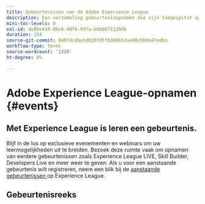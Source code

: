 ```yaml
---
title: Gebeurtenissen van de Adobe Experience League
description: Een verzameling gebeurtenisopnamen die zijn toegespitst op het gebruik van Adobe Enterprise-producten
mini-toc-levels: 0
exl-id: de8be4a9-8bc6-48f6-997a-bbb6671120db
duration: 334
source-git-commit: 84874cd6e5d020f85fb368653a4d0c9b9a47edba
workflow-type: tm+mt
source-wordcount: '1328'
ht-degree: 0%

---
```


# Adobe Experience League-opnamen {#events}

## Met Experience League is leren een gebeurtenis.

Blijf in de lus op exclusieve evenementen en webinars om uw leermogelijkheden uit te breiden. Bezoek deze ruimte vaak om opnamen van eerdere gebeurtenissen zoals Experience League LIVE, Skill Builder, Developers Live en meer weer te geven. Als u voor een aanstaande gebeurtenis wilt registreren, neem een blik bij de [ aanstaande gebeurtenissen ](https://%65xperienceleague.adobe.com/events/?lang=en) op Experience League.

## Gebeurtenisreeks

<!-- CARDS

* https://experienceleague.adobe.com/docs/events/workfront-recordings/overview.html?lang=nl-NL
  {title = Adobe Workfront}  
  {description = A library of recorded Workfront events where experts and peers share thoughts on how to use Workfront.}
  {image = https://cdn.experienceleague.adobe.com/thumb/exl-event-workfront.png?lang=nl-NL}
  {cta  = View recordings}
* https://experienceleague.adobe.com/docs/events/acrobat-sign-webinars/overview.html?lang=nl-NL
  {title = Acrobat Sign Webinars}
  {description = Learn from Adobe experts how to master new e-signature workflows in Acrobat Sign.}
  {image = https://cdn.experienceleague.adobe.com/thumb/exl-event-acrobat-sign-webinars.png?lang=nl-NL}
  {cta  = View recordings}
* https://experienceleague.adobe.com/docs/events/adobe-campaign-insider-recordings/overview.html?lang=nl-NL
  {title = Adobe Campaign Insider Series}
  {description = Tips &amp; tricks and inspiration for Adobe Campaign customers to help evolve cross-channel marketing strategies, elevate team marketing practitioner skills, and help organizations launch more advanced cross-channel marketing strategies.}
  {image = https://cdn.experienceleague.adobe.com/thumb/exl-event-adobe-campaign-insider-series.png?lang=nl-NL}
  {cta  = View recordings}
* https://experienceleague.adobe.com/docs/events/adobe-content-management-forum-recordings/overview.html?lang=nl-NL
  {title = Adobe Content Management Forum}
  {description = Learn from Adobe experts as they discuss the current and future state of content management strategy, deliverables, challenges, and technical requirements.}
  {image = https://cdn.experienceleague.adobe.com/thumb/exl-event-adobe-content-management-forum.png?lang=nl-NL}
  {cta  = View recordings}
* https://experienceleague.adobe.com/docs/events/adobe-commerce-product-update-recordings/overview.html?lang=nl-NL
  {title = Adobe Commerce Product Updates}
  {description = The latest product innovations in Adobe Commerce, presented by the Adobe Commerce product team.}
  {image = https://cdn.experienceleague.adobe.com/thumb/exl-event-adobe-commerce-product-updates.png?lang=nl-NL}
  {cta  = View recordings}
* https://experienceleague.adobe.com/docs/events/adobe-developers-live-recordings/overview.html?lang=nl-NL
  {title = Adobe Developers Live}
  {description = Adobe Developers Live brings together Adobe developers and experience builders with diverse backgrounds and a singular purpose - to create incredible end-to-end experiences.}
  {image = https://cdn.experienceleague.adobe.com/thumb/exl-event-adobe-developers-live.png?lang=nl-NL}
  {cta  = View recordings}
* https://experienceleague.adobe.com/docs/events/aem-champion-office-hours/overview.html?lang=nl-NL
  {title = AEM Champion Office Hours}
  {description = If you are interested in advancing your knowledge and use of Adobe Experience Manager, interacting with Experience Manager thought leaders, and earning exclusive swag - then join the AEM Champion Office Hours User Group today!}
  {image = https://cdn.experienceleague.adobe.com/thumb/exl-event-aem-champions.png?lang=nl-NL}
  {cta  = View recordings}
* https://experienceleague.adobe.com/docs/events/apac-commerce-recordings/overview.html?lang=nl-NL
  {title = APAC Adobe Commerce Webinars}
  {description = The APAC Commerce Webinar Series is a monthly cadence of workshops for Adobe Commerce customers that covers a wide range of topics from best practices to product roadmap and industry trends.}
  {image = https://cdn.experienceleague.adobe.com/thumb/exl-event-apac-commerce-series.png?lang=nl-NL}
  {cta  = View recordings}
* https://experienceleague.adobe.com/docs/events/adobe-customer-success-webinar-recordings/overview.html?lang=nl-NL
  {title = Adobe Customer Success Webinars}
  {description = Adobe Customer Success-led webinars designed to empower you in optimizing your investment in Adobe's Experience Cloud. Gain valuable insights to maximize the value and increase the adoption of Adobe solutions.}
  {image = https://cdn.experienceleague.adobe.com/thumb/exl-event-customer-success-webinars.png?lang=nl-NL}
  {cta  = View recordings}
* https://experienceleague.adobe.com/docs/events/behind-the-brew-recordings/overview.html?lang=nl-NL
  {title = Behind the Brew}
  {description = Behind the Brew, the companion series to Commerce & Coffee, is tailored for technically inclined customers seeking to master back-end best practices, integrations, and advanced functionalities to enhance their eCommerce experiences.}
  {image = https://cdn.experienceleague.adobe.com/thumb/exl-event-behind-the-brew.png?lang=nl-NL}
  {cta  = View recordings}
* https://experienceleague.adobe.com/docs/events/commerce-and-coffee-recordings/overview.html?lang=nl-NL
  {title = Commerce and Coffee}
  {description = The Commerce & Coffee series is for existing Adobe Commerce customers of all skill levels and features Sr. Commerce Strategy Consultant, Corey Gelato. The series focuses on Commerce strategies and tactics, supported by statistics reflective of the event topic.}
  {image = https://cdn.experienceleague.adobe.com/thumb/exl-event-commerce-and-coffee.png?lang=nl-NL}
  {cta  = View recordings}
* https://experienceleague.adobe.com/docs/events/customer-data-management-voices-recordings/overview.html?lang=nl-NL
  {title = Customer Data Management Voices}
  {description = Your destination as a customer data management technical and marketing practice leader and specialist. A one stop shop to hear from your peers, get inspired and learn about developments in martech.}
  {image = https://cdn.experienceleague.adobe.com/thumb/exl-event-customer-data-management-voices.png?lang=nl-NL}
  {cta  = View recordings}
* https://experienceleague.adobe.com/docs/events/data-drip-recordings/overview.html?lang=nl-NL
  {title = Data Drip}
  {description = Join Adobe experts in the Data Drip series to explore the latest features and best practices in Adobe Analytics & Target, with live demonstrations ensuring customers maximize product potential and stay competitive.}
  {image = https://cdn.experienceleague.adobe.com/thumb/exl-event-data-drip.png?lang=nl-NL}
  {cta  = View recordings}
* https://experienceleague.adobe.com/docs/events/deep-dives-recordings/overview.html?lang=nl-NL 
  {title = Deep Dives}
  {description = Deep Dive on-demand events recordings help you gain a better understanding how to use Adobe Marketo to support your business.}
  {image = https://cdn.experienceleague.adobe.com/thumb/exl-event-deep-dives.png?lang=nl-NL}
  {cta  = View recordings}
* https://experienceleague.adobe.com/docs/events/experience-league-live-recordings/overview.html?lang=nl-NL
  {title = Experience League LIVE}
  {description = Experience League LIVE is a live streaming show produced by the Experience League team. It's a chance to connect with Adobe product experts and learn actionable tips, tricks, and strategies you can apply with the Adobe Experience Cloud applications.}
  {image = https://cdn.experienceleague.adobe.com/thumb/exl-event-experience-league-live.png?lang=nl-NL}
  {cta  = View recordings}
* https://experienceleague.adobe.com/docs/events/experience-manager-gems-recordings/overview.html?lang=nl-NL
  {title = Experience Manager GEMS}
  {description = Technical Adobe Experience Manager deep dives delivered by Adobe experts. This series is a compliment of the product documentation and of all other technical channels regarding Adobe Experience Manager, allowing developers to get in touch and go deep on a specific topic.}
  {image = https://cdn.experienceleague.adobe.com/thumb/exl-event-aem-gems.png?lang=nl-NL}
  {cta  = View recordings}Experience Manager GEMS>
* https://experienceleague.adobe.com/docs/events/aemcs-release-update-recordings/overview.html?lang=nl-NL
  {title = Experience Manager Release Overview}
  {description = Get a quick overview of the latest features on Adobe Experience Manager as a Cloud Service. These are short, roughly 10 minutes videos delivered by the AEM product team that share highlights of the latest release.}
  {image = https://cdn.experienceleague.adobe.com/thumb/exl-event-experience-manager-release-overview.png?lang=nl-NL}
  {cta  = View recordings}
* https://experienceleague.adobe.com/docs/events/learn-from-your-peers-recordings/overview.html?lang=nl-NL
  {title = Learn from your Peers}  
  {description = Learn from Adobe experts and peers how to get the most from your Adobe solutions. With topics selected for practitioners, by practitioners, these interactive sessions share art of the possible use cases, best practices, and tips &amp; tricks.}
  {image = https://cdn.experienceleague.adobe.com/thumb/exl-event-learn-from-your-peers.png?lang=nl-NL}
  {cta  = View recordings}
* https://experienceleague.adobe.com/nl/docs/events/genstudio-for-performance-marketing-events/overview
  {title = GenStudio for Performance Marketing Events}  
  {description = Discover upcoming and past webinars and events designed to help you master GenStudio for Performance Marketing.}
  {image = https://cdn.experienceleague.adobe.com/thumb/exl-event-genstudio-for-performance-marketing-events.png?lang=nl-NL}
  {cta  = View recordings}
* https://experienceleague.adobe.com/docs/events/marketo-and-mochas-recordings/overview.html?lang=nl-NL
  {title = Marketo and Mochas}  
  {description = Marketo and Mochas will help you to gain a better understanding how to use Adobe Marketo to support your business.}
  {image = https://cdn.experienceleague.adobe.com/thumb/exl-event-marketo-and-mochas.png?lang=nl-NL}
  {cta  = View recordings}
* https://experienceleague.adobe.com/docs/events/espressos-and-experience-manager-recordings/overview.html?lang=nl-NL
  {title = Espressos and Experience Manager}  
  {description = The Espressos & Experience Manager series, featuring Adobe experts, offers AEM (Sites & Assets) customers of all skill levels insights into common use cases, best practices, live demonstrations, and concludes with a Q&A session.}
  {image = https://cdn.experienceleague.adobe.com/thumb/exl-event-espressos-and-experience-manager.png?lang=nl-NL}
  {cta  = View recordings}
* https://experienceleague.adobe.com/docs/events/tech-sessions/overview.html?lang=nl-NL
  {title = Experience Cloud Tech Sessions}  
  {description = Unlock Adobe Experience Cloud with Adobe expert-led Tech Sessions, available live and on-demand for seamless learning.}
  {image = https://cdn.experienceleague.adobe.com/thumb/exl-event-experience-cloud-tech-sessions.png?lang=nl-NL}
  {cta  = View recordings}
* https://experienceleague.adobe.com/docs/events/commerce-intelligence-webinar-recordings/overview.html?lang=nl-NL
  {title = Adobe Commerce Intelligence}  
  {description = The Adobe Commerce Intelligence (aka MBI) webinar series is a periodic event for Adobe Commerce Intelligence customers. The webinars cover a wide range of topics and best practices for using Adobe Commerce Intelligence to its fullest potential.}
  {image = https://cdn.experienceleague.adobe.com/thumb/exl-event-adobe-commerce-intelligence-webinars.png?lang=nl-NL}
  {cta  = View recordings}
* https://experienceleague.adobe.com/nl/docs/events/the-perfect-blend/overview
  {title = The Perfect Blend}  
  {description = Discover how Adobe DX products integrate to streamline workflows, boost efficiency, and deliver smarter business outcomes with live demos and Q&A.}
  {image = https://cdn.experienceleague.adobe.com/thumb/exl-event-the-perfect-blend.png?lang=nl-NL}
  {cta  = View recordings}  
* https://experienceleague.adobe.com/docs/events/skill-builder-recordings/overview.html?lang=nl-NL
  {title = Skill Builder}  
  {description = Skill Builder is a webinar series designed to build your knowledge base and maximize your investment in Adobe Experience Cloud.}
  {image = https://cdn.experienceleague.adobe.com/thumb/exl-event-skill-builders.png?lang=nl-NL}
  {cta  = View recordings}
* https://experienceleague.adobe.com/docs/events/the-skill-exchange-recordings/overview.html?lang=nl-NL
  {title = Skill Exchange}  
  {description = Experience Makers The Skill Exchange is a global series of virtual customer learning events, focusing on diving deeper into Adobe Experience Cloud solutions. This program provides opportunity to learn from Adobe product experts and expert peers through sharing of best practices and tips &amp; tricks.}
  {image = https://cdn.experienceleague.adobe.com/thumb/exl-event-skill-exchange.png?lang=nl-NL}
  {cta  = View recordings}
* https://experienceleague.adobe.com/docs/events/wake-up-with-workfront-recordings/overview.html?lang=nl-NL
  {title = Wake up with Workfront}  
  {description = The Wake Up with Workfront series showcases project management and workflow best practices for all skill levels, featuring actionable strategies, live demonstrations of Workfront's key features, and a concluding Q&A session.}
  {image = https://cdn.experienceleague.adobe.com/thumb/exl-event-wake-up-with-workfront.png?lang=nl-NL}
  {cta  = View recordings}

-->
<!-- START CARDS HTML - DO NOT MODIFY BY HAND -->
<div class="columns">
    <div class="column is-half-tablet is-half-desktop is-one-third-widescreen" aria-label="Adobe Workfront">
        <div class="card" style="height: 100%; display: flex; flex-direction: column; height: 100%;">
            <div class="card-image">
                <figure class="image x-is-16by9">
                    <a href="https://experienceleague.adobe.com/docs/events/workfront-recordings/overview.html?lang=nl-NL" title="Adobe Workfront" target="_blank" rel="referrer">
                        <img class="is-bordered-r-small" src="https://cdn.experienceleague.adobe.com/thumb/exl-event-workfront.png?lang=nl-NL" alt="Adobe Workfront"
                             style="width: 100%; aspect-ratio: 16 / 9; object-fit: cover; overflow: hidden; display: block; margin: auto;">
                    </a>
                </figure>
            </div>
            <div class="card-content is-padded-small" style="display: flex; flex-direction: column; flex-grow: 1; justify-content: space-between;">
                <div class="top-card-content">
                    <p class="headline is-size-6 has-text-weight-bold">
                        <a href="https://experienceleague.adobe.com/docs/events/workfront-recordings/overview.html?lang=nl-NL" target="_blank" rel="referrer" title="Adobe Workfront"> Adobe Workfront </a>
                    </p>
                    <p class="is-size-6">Een bibliotheek met opgenomen Workfront-gebeurtenissen waarbij experts en collega's gedachten uitwisselen over het gebruik van Workfront.</p>
                </div>
                <a href="https://experienceleague.adobe.com/docs/events/workfront-recordings/overview.html?lang=nl-NL" target="_blank" rel="referrer" class="spectrum-Button spectrum-Button--outline spectrum-Button--primary spectrum-Button--sizeM" style="align-self: flex-start; margin-top: 1rem;">
                    <span class="spectrum-Button-label has-no-wrap has-text-weight-bold"> Opnamen van de Mening </span>
                </a>
            </div>
        </div>
    </div>
    <div class="column is-half-tablet is-half-desktop is-one-third-widescreen" aria-label="Acrobat Sign Webinars">
        <div class="card" style="height: 100%; display: flex; flex-direction: column; height: 100%;">
            <div class="card-image">
                <figure class="image x-is-16by9">
                    <a href="https://experienceleague.adobe.com/docs/events/acrobat-sign-webinars/overview.html?lang=nl-NL" title="Acrobat Sign Webinars" target="_blank" rel="referrer">
                        <img class="is-bordered-r-small" src="https://cdn.experienceleague.adobe.com/thumb/exl-event-acrobat-sign-webinars.png?lang=nl-NL" alt="Acrobat Sign Webinars"
                             style="width: 100%; aspect-ratio: 16 / 9; object-fit: cover; overflow: hidden; display: block; margin: auto;">
                    </a>
                </figure>
            </div>
            <div class="card-content is-padded-small" style="display: flex; flex-direction: column; flex-grow: 1; justify-content: space-between;">
                <div class="top-card-content">
                    <p class="headline is-size-6 has-text-weight-bold">
                        <a href="https://experienceleague.adobe.com/docs/events/acrobat-sign-webinars/overview.html?lang=nl-NL" target="_blank" rel="referrer" title="Acrobat Sign Webinars"> Webinars van Acrobat Sign </a>
                    </p>
                    <p class="is-size-6">Leer van Adobe-experts hoe u de nieuwe workflows voor e-handtekeningen in Acrobat Sign kunt beheren.</p>
                </div>
                <a href="https://experienceleague.adobe.com/docs/events/acrobat-sign-webinars/overview.html?lang=nl-NL" target="_blank" rel="referrer" class="spectrum-Button spectrum-Button--outline spectrum-Button--primary spectrum-Button--sizeM" style="align-self: flex-start; margin-top: 1rem;">
                    <span class="spectrum-Button-label has-no-wrap has-text-weight-bold"> Opnamen van de Mening </span>
                </a>
            </div>
        </div>
    </div>
    <div class="column is-half-tablet is-half-desktop is-one-third-widescreen" aria-label="Adobe Campaign Insider Series">
        <div class="card" style="height: 100%; display: flex; flex-direction: column; height: 100%;">
            <div class="card-image">
                <figure class="image x-is-16by9">
                    <a href="https://experienceleague.adobe.com/docs/events/adobe-campaign-insider-recordings/overview.html?lang=nl-NL" title="Adobe Campaign Insider-reeks" target="_blank" rel="referrer">
                        <img class="is-bordered-r-small" src="https://cdn.experienceleague.adobe.com/thumb/exl-event-adobe-campaign-insider-series.png?lang=nl-NL" alt="Adobe Campaign Insider-reeks"
                             style="width: 100%; aspect-ratio: 16 / 9; object-fit: cover; overflow: hidden; display: block; margin: auto;">
                    </a>
                </figure>
            </div>
            <div class="card-content is-padded-small" style="display: flex; flex-direction: column; flex-grow: 1; justify-content: space-between;">
                <div class="top-card-content">
                    <p class="headline is-size-6 has-text-weight-bold">
                        <a href="https://experienceleague.adobe.com/docs/events/adobe-campaign-insider-recordings/overview.html?lang=nl-NL" target="_blank" rel="referrer" title="Adobe Campaign Insider-reeks"> Adobe Campaign Insider Reeksen </a>
                    </p>
                    <p class="is-size-6">Tips en trucs en inspiratie voor Adobe Campaign-klanten om hun klanten te helpen bij het ontwikkelen van marketingstrategieën voor verschillende kanalen, het verhogen van de vaardigheden van professionele teammarketingmedewerkers en het starten van meer geavanceerde marketingstrategieën voor verschillende kanalen.</p>
                </div>
                <a href="https://experienceleague.adobe.com/docs/events/adobe-campaign-insider-recordings/overview.html?lang=nl-NL" target="_blank" rel="referrer" class="spectrum-Button spectrum-Button--outline spectrum-Button--primary spectrum-Button--sizeM" style="align-self: flex-start; margin-top: 1rem;">
                    <span class="spectrum-Button-label has-no-wrap has-text-weight-bold"> Opnamen van de Mening </span>
                </a>
            </div>
        </div>
    </div>
    <div class="column is-half-tablet is-half-desktop is-one-third-widescreen" aria-label="Adobe Content Management Forum">
        <div class="card" style="height: 100%; display: flex; flex-direction: column; height: 100%;">
            <div class="card-image">
                <figure class="image x-is-16by9">
                    <a href="https://experienceleague.adobe.com/docs/events/adobe-content-management-forum-recordings/overview.html?lang=nl-NL" title="Adobe Content Management Forum" target="_blank" rel="referrer">
                        <img class="is-bordered-r-small" src="https://cdn.experienceleague.adobe.com/thumb/exl-event-adobe-content-management-forum.png?lang=nl-NL" alt="Adobe Content Management Forum"
                             style="width: 100%; aspect-ratio: 16 / 9; object-fit: cover; overflow: hidden; display: block; margin: auto;">
                    </a>
                </figure>
            </div>
            <div class="card-content is-padded-small" style="display: flex; flex-direction: column; flex-grow: 1; justify-content: space-between;">
                <div class="top-card-content">
                    <p class="headline is-size-6 has-text-weight-bold">
                        <a href="https://experienceleague.adobe.com/docs/events/adobe-content-management-forum-recordings/overview.html?lang=nl-NL" target="_blank" rel="referrer" title="Adobe Content Management Forum"> Adobe Content Management Forum </a>
                    </p>
                    <p class="is-size-6">Leer van de experts van Adobe terwijl ze de huidige en toekomstige status van de contentbeheerstrategie, de te leveren items, uitdagingen en technische vereisten bespreken.</p>
                </div>
                <a href="https://experienceleague.adobe.com/docs/events/adobe-content-management-forum-recordings/overview.html?lang=nl-NL" target="_blank" rel="referrer" class="spectrum-Button spectrum-Button--outline spectrum-Button--primary spectrum-Button--sizeM" style="align-self: flex-start; margin-top: 1rem;">
                    <span class="spectrum-Button-label has-no-wrap has-text-weight-bold"> Opnamen van de Mening </span>
                </a>
            </div>
        </div>
    </div>
    <div class="column is-half-tablet is-half-desktop is-one-third-widescreen" aria-label="Adobe Commerce Product Updates">
        <div class="card" style="height: 100%; display: flex; flex-direction: column; height: 100%;">
            <div class="card-image">
                <figure class="image x-is-16by9">
                    <a href="https://experienceleague.adobe.com/docs/events/adobe-commerce-product-update-recordings/overview.html?lang=nl-NL" title="Adobe Commerce-productupdates" target="_blank" rel="referrer">
                        <img class="is-bordered-r-small" src="https://cdn.experienceleague.adobe.com/thumb/exl-event-adobe-commerce-product-updates.png?lang=nl-NL" alt="Adobe Commerce-productupdates"
                             style="width: 100%; aspect-ratio: 16 / 9; object-fit: cover; overflow: hidden; display: block; margin: auto;">
                    </a>
                </figure>
            </div>
            <div class="card-content is-padded-small" style="display: flex; flex-direction: column; flex-grow: 1; justify-content: space-between;">
                <div class="top-card-content">
                    <p class="headline is-size-6 has-text-weight-bold">
                        <a href="https://experienceleague.adobe.com/docs/events/adobe-commerce-product-update-recordings/overview.html?lang=nl-NL" target="_blank" rel="referrer" title="Adobe Commerce-productupdates"> de Updates van het Product van Adobe Commerce </a>
                    </p>
                    <p class="is-size-6">De nieuwste productinnovaties in Adobe Commerce, gepresenteerd door het Adobe Commerce-productteam.</p>
                </div>
                <a href="https://experienceleague.adobe.com/docs/events/adobe-commerce-product-update-recordings/overview.html?lang=nl-NL" target="_blank" rel="referrer" class="spectrum-Button spectrum-Button--outline spectrum-Button--primary spectrum-Button--sizeM" style="align-self: flex-start; margin-top: 1rem;">
                    <span class="spectrum-Button-label has-no-wrap has-text-weight-bold"> Opnamen van de Mening </span>
                </a>
            </div>
        </div>
    </div>
    <div class="column is-half-tablet is-half-desktop is-one-third-widescreen" aria-label="Adobe Developers Live">
        <div class="card" style="height: 100%; display: flex; flex-direction: column; height: 100%;">
            <div class="card-image">
                <figure class="image x-is-16by9">
                    <a href="https://experienceleague.adobe.com/docs/events/adobe-developers-live-recordings/overview.html?lang=nl-NL" title="Adobe Developers Live" target="_blank" rel="referrer">
                        <img class="is-bordered-r-small" src="https://cdn.experienceleague.adobe.com/thumb/exl-event-adobe-developers-live.png?lang=nl-NL" alt="Adobe Developers Live"
                             style="width: 100%; aspect-ratio: 16 / 9; object-fit: cover; overflow: hidden; display: block; margin: auto;">
                    </a>
                </figure>
            </div>
            <div class="card-content is-padded-small" style="display: flex; flex-direction: column; flex-grow: 1; justify-content: space-between;">
                <div class="top-card-content">
                    <p class="headline is-size-6 has-text-weight-bold">
                        <a href="https://experienceleague.adobe.com/docs/events/adobe-developers-live-recordings/overview.html?lang=nl-NL" target="_blank" rel="referrer" title="Adobe Developers Live"> Adobe Developers Live </a>
                    </p>
                    <p class="is-size-6">Adobe Developers Live brengt Adobe-ontwikkelaars en -ontwikkelaars met verschillende achtergronden en een unieke functie samen om ongelofelijke end-to-end ervaringen te creëren.</p>
                </div>
                <a href="https://experienceleague.adobe.com/docs/events/adobe-developers-live-recordings/overview.html?lang=nl-NL" target="_blank" rel="referrer" class="spectrum-Button spectrum-Button--outline spectrum-Button--primary spectrum-Button--sizeM" style="align-self: flex-start; margin-top: 1rem;">
                    <span class="spectrum-Button-label has-no-wrap has-text-weight-bold"> Opnamen van de Mening </span>
                </a>
            </div>
        </div>
    </div>
    <div class="column is-half-tablet is-half-desktop is-one-third-widescreen" aria-label="AEM Champion Office Hours">
        <div class="card" style="height: 100%; display: flex; flex-direction: column; height: 100%;">
            <div class="card-image">
                <figure class="image x-is-16by9">
                    <a href="https://experienceleague.adobe.com/docs/events/aem-champion-office-hours/overview.html?lang=nl-NL" title="AEM Champion Office Hours" target="_blank" rel="referrer">
                        <img class="is-bordered-r-small" src="https://cdn.experienceleague.adobe.com/thumb/exl-event-aem-champions.png?lang=nl-NL" alt="AEM Champion Office Hours"
                             style="width: 100%; aspect-ratio: 16 / 9; object-fit: cover; overflow: hidden; display: block; margin: auto;">
                    </a>
                </figure>
            </div>
            <div class="card-content is-padded-small" style="display: flex; flex-direction: column; flex-grow: 1; justify-content: space-between;">
                <div class="top-card-content">
                    <p class="headline is-size-6 has-text-weight-bold">
                        <a href="https://experienceleague.adobe.com/docs/events/aem-champion-office-hours/overview.html?lang=nl-NL" target="_blank" rel="referrer" title="AEM Champion Office Hours"> de Uren van het Bureau van de Champion van AEM </a>
                    </p>
                    <p class="is-size-6">Als je geïnteresseerd bent in het bevorderen van je kennis en gebruik van Adobe Experience Manager, in het communiceren met Experience Manager-leiders en het verdienen van een exclusieve zwenkend, doe dan vandaag nog mee aan de AEM Champion Office Hours User Group!</p>
                </div>
                <a href="https://experienceleague.adobe.com/docs/events/aem-champion-office-hours/overview.html?lang=nl-NL" target="_blank" rel="referrer" class="spectrum-Button spectrum-Button--outline spectrum-Button--primary spectrum-Button--sizeM" style="align-self: flex-start; margin-top: 1rem;">
                    <span class="spectrum-Button-label has-no-wrap has-text-weight-bold"> Opnamen van de Mening </span>
                </a>
            </div>
        </div>
    </div>
    <div class="column is-half-tablet is-half-desktop is-one-third-widescreen" aria-label="APAC Adobe Commerce Webinars">
        <div class="card" style="height: 100%; display: flex; flex-direction: column; height: 100%;">
            <div class="card-image">
                <figure class="image x-is-16by9">
                    <a href="https://experienceleague.adobe.com/docs/events/apac-commerce-recordings/overview.html?lang=nl-NL" title="APAC Adobe Commerce Webinars" target="_blank" rel="referrer">
                        <img class="is-bordered-r-small" src="https://cdn.experienceleague.adobe.com/thumb/exl-event-apac-commerce-series.png?lang=nl-NL" alt="APAC Adobe Commerce Webinars"
                             style="width: 100%; aspect-ratio: 16 / 9; object-fit: cover; overflow: hidden; display: block; margin: auto;">
                    </a>
                </figure>
            </div>
            <div class="card-content is-padded-small" style="display: flex; flex-direction: column; flex-grow: 1; justify-content: space-between;">
                <div class="top-card-content">
                    <p class="headline is-size-6 has-text-weight-bold">
                        <a href="https://experienceleague.adobe.com/docs/events/apac-commerce-recordings/overview.html?lang=nl-NL" target="_blank" rel="referrer" title="APAC Adobe Commerce Webinars"> APAC Adobe Commerce Webinars </a>
                    </p>
                    <p class="is-size-6">De APAC Commerce Webinar-reeks is een maandelijks aantal workshops voor klanten van Adobe Commerce, die een groot aantal onderwerpen bestrijkt, variërend van best practices tot productroutekaart en trends in de branche.</p>
                </div>
                <a href="https://experienceleague.adobe.com/docs/events/apac-commerce-recordings/overview.html?lang=nl-NL" target="_blank" rel="referrer" class="spectrum-Button spectrum-Button--outline spectrum-Button--primary spectrum-Button--sizeM" style="align-self: flex-start; margin-top: 1rem;">
                    <span class="spectrum-Button-label has-no-wrap has-text-weight-bold"> Opnamen van de Mening </span>
                </a>
            </div>
        </div>
    </div>
    <div class="column is-half-tablet is-half-desktop is-one-third-widescreen" aria-label="Adobe Customer Success Webinars">
        <div class="card" style="height: 100%; display: flex; flex-direction: column; height: 100%;">
            <div class="card-image">
                <figure class="image x-is-16by9">
                    <a href="https://experienceleague.adobe.com/docs/events/adobe-customer-success-webinar-recordings/overview.html?lang=nl-NL" title="Adobe Customer Success Webinars" target="_blank" rel="referrer">
                        <img class="is-bordered-r-small" src="https://cdn.experienceleague.adobe.com/thumb/exl-event-customer-success-webinars.png?lang=nl-NL" alt="Adobe Customer Success Webinars"
                             style="width: 100%; aspect-ratio: 16 / 9; object-fit: cover; overflow: hidden; display: block; margin: auto;">
                    </a>
                </figure>
            </div>
            <div class="card-content is-padded-small" style="display: flex; flex-direction: column; flex-grow: 1; justify-content: space-between;">
                <div class="top-card-content">
                    <p class="headline is-size-6 has-text-weight-bold">
                        <a href="https://experienceleague.adobe.com/docs/events/adobe-customer-success-webinar-recordings/overview.html?lang=nl-NL" target="_blank" rel="referrer" title="Adobe Customer Success Webinars"> Webinars van het Succes van de Klant van Adobe </a>
                    </p>
                    <p class="is-size-6">Adobe Customer Success geleide webinars die zijn ontworpen om u te helpen uw investering in Adobe Experience Cloud te optimaliseren. Vergroot waardevolle inzichten om de waarde te maximaliseren en de acceptatie van Adobe-oplossingen te vergroten.</p>
                </div>
                <a href="https://experienceleague.adobe.com/docs/events/adobe-customer-success-webinar-recordings/overview.html?lang=nl-NL" target="_blank" rel="referrer" class="spectrum-Button spectrum-Button--outline spectrum-Button--primary spectrum-Button--sizeM" style="align-self: flex-start; margin-top: 1rem;">
                    <span class="spectrum-Button-label has-no-wrap has-text-weight-bold"> Opnamen van de Mening </span>
                </a>
            </div>
        </div>
    </div>
    <div class="column is-half-tablet is-half-desktop is-one-third-widescreen" aria-label="Behind the Brew">
        <div class="card" style="height: 100%; display: flex; flex-direction: column; height: 100%;">
            <div class="card-image">
                <figure class="image x-is-16by9">
                    <a href="https://experienceleague.adobe.com/docs/events/behind-the-brew-recordings/overview.html?lang=nl-NL" title="Achter het brein" target="_blank" rel="referrer">
                        <img class="is-bordered-r-small" src="https://cdn.experienceleague.adobe.com/thumb/exl-event-behind-the-brew.png?lang=nl-NL" alt="Achter het brein"
                             style="width: 100%; aspect-ratio: 16 / 9; object-fit: cover; overflow: hidden; display: block; margin: auto;">
                    </a>
                </figure>
            </div>
            <div class="card-content is-padded-small" style="display: flex; flex-direction: column; flex-grow: 1; justify-content: space-between;">
                <div class="top-card-content">
                    <p class="headline is-size-6 has-text-weight-bold">
                        <a href="https://experienceleague.adobe.com/docs/events/behind-the-brew-recordings/overview.html?lang=nl-NL" target="_blank" rel="referrer" title="Achter het brein"> Achter de Brew </a>
                    </p>
                    <p class="is-size-6">Achter de Brew, de metgezelreeks aan Commerce &amp; Coffee, is ontworpen voor technisch georiënteerde klanten die achter-end beste praktijken, integratie, en geavanceerde functionaliteit willen beheersen om hun ervaringen van de eCommerce te verbeteren.</p>
                </div>
                <a href="https://experienceleague.adobe.com/docs/events/behind-the-brew-recordings/overview.html?lang=nl-NL" target="_blank" rel="referrer" class="spectrum-Button spectrum-Button--outline spectrum-Button--primary spectrum-Button--sizeM" style="align-self: flex-start; margin-top: 1rem;">
                    <span class="spectrum-Button-label has-no-wrap has-text-weight-bold"> Opnamen van de Mening </span>
                </a>
            </div>
        </div>
    </div>
    <div class="column is-half-tablet is-half-desktop is-one-third-widescreen" aria-label="Commerce and Coffee">
        <div class="card" style="height: 100%; display: flex; flex-direction: column; height: 100%;">
            <div class="card-image">
                <figure class="image x-is-16by9">
                    <a href="https://experienceleague.adobe.com/docs/events/commerce-and-coffee-recordings/overview.html?lang=nl-NL" title="Commerce en koffie" target="_blank" rel="referrer">
                        <img class="is-bordered-r-small" src="https://cdn.experienceleague.adobe.com/thumb/exl-event-commerce-and-coffee.png?lang=nl-NL" alt="Commerce en koffie"
                             style="width: 100%; aspect-ratio: 16 / 9; object-fit: cover; overflow: hidden; display: block; margin: auto;">
                    </a>
                </figure>
            </div>
            <div class="card-content is-padded-small" style="display: flex; flex-direction: column; flex-grow: 1; justify-content: space-between;">
                <div class="top-card-content">
                    <p class="headline is-size-6 has-text-weight-bold">
                        <a href="https://experienceleague.adobe.com/docs/events/commerce-and-coffee-recordings/overview.html?lang=nl-NL" target="_blank" rel="referrer" title="Commerce en koffie"> Commerce en Koffie </a>
                    </p>
                    <p class="is-size-6">De Commerce &amp; Coffee-reeks is bedoeld voor bestaande Adobe Commerce-klanten met alle vaardigheidsniveaus en functies Sr. Commerce Strategy Consultant, Corey Gelato. De reeks richt zich op Commerce-strategieën en -tactieken, ondersteund door statistieken die het gebeurtenisonderwerp weerspiegelen.</p>
                </div>
                <a href="https://experienceleague.adobe.com/docs/events/commerce-and-coffee-recordings/overview.html?lang=nl-NL" target="_blank" rel="referrer" class="spectrum-Button spectrum-Button--outline spectrum-Button--primary spectrum-Button--sizeM" style="align-self: flex-start; margin-top: 1rem;">
                    <span class="spectrum-Button-label has-no-wrap has-text-weight-bold"> Opnamen van de Mening </span>
                </a>
            </div>
        </div>
    </div>
    <div class="column is-half-tablet is-half-desktop is-one-third-widescreen" aria-label="Customer Data Management Voices">
        <div class="card" style="height: 100%; display: flex; flex-direction: column; height: 100%;">
            <div class="card-image">
                <figure class="image x-is-16by9">
                    <a href="https://experienceleague.adobe.com/docs/events/customer-data-management-voices-recordings/overview.html?lang=nl-NL" title="Klantengegevensbeheerstemmen" target="_blank" rel="referrer">
                        <img class="is-bordered-r-small" src="https://cdn.experienceleague.adobe.com/thumb/exl-event-customer-data-management-voices.png?lang=nl-NL" alt="Klantengegevensbeheerstemmen"
                             style="width: 100%; aspect-ratio: 16 / 9; object-fit: cover; overflow: hidden; display: block; margin: auto;">
                    </a>
                </figure>
            </div>
            <div class="card-content is-padded-small" style="display: flex; flex-direction: column; flex-grow: 1; justify-content: space-between;">
                <div class="top-card-content">
                    <p class="headline is-size-6 has-text-weight-bold">
                        <a href="https://experienceleague.adobe.com/docs/events/customer-data-management-voices-recordings/overview.html?lang=nl-NL" target="_blank" rel="referrer" title="Klantengegevensbeheerstemmen"> de Woorden van het Beheer van Gegevens van de Klant </a>
                    </p>
                    <p class="is-size-6">Uw bestemming als technische en marketingleider en specialist op het gebied van gegevensbeheer van klanten. Een one stop shop om van je gelijken te horen, geïnspireerd te raken en te leren over de ontwikkelingen in de martech.</p>
                </div>
                <a href="https://experienceleague.adobe.com/docs/events/customer-data-management-voices-recordings/overview.html?lang=nl-NL" target="_blank" rel="referrer" class="spectrum-Button spectrum-Button--outline spectrum-Button--primary spectrum-Button--sizeM" style="align-self: flex-start; margin-top: 1rem;">
                    <span class="spectrum-Button-label has-no-wrap has-text-weight-bold"> Opnamen van de Mening </span>
                </a>
            </div>
        </div>
    </div>
    <div class="column is-half-tablet is-half-desktop is-one-third-widescreen" aria-label="Data Drip">
        <div class="card" style="height: 100%; display: flex; flex-direction: column; height: 100%;">
            <div class="card-image">
                <figure class="image x-is-16by9">
                    <a href="https://experienceleague.adobe.com/docs/events/data-drip-recordings/overview.html?lang=nl-NL" title="Gegevensstrook" target="_blank" rel="referrer">
                        <img class="is-bordered-r-small" src="https://cdn.experienceleague.adobe.com/thumb/exl-event-data-drip.png?lang=nl-NL" alt="Gegevensstrook"
                             style="width: 100%; aspect-ratio: 16 / 9; object-fit: cover; overflow: hidden; display: block; margin: auto;">
                    </a>
                </figure>
            </div>
            <div class="card-content is-padded-small" style="display: flex; flex-direction: column; flex-grow: 1; justify-content: space-between;">
                <div class="top-card-content">
                    <p class="headline is-size-6 has-text-weight-bold">
                        <a href="https://experienceleague.adobe.com/docs/events/data-drip-recordings/overview.html?lang=nl-NL" target="_blank" rel="referrer" title="Gegevensstrook"> Drip van Gegevens </a>
                    </p>
                    <p class="is-size-6">Neem deel aan Adobe-experts in de Data Drip-reeks om de nieuwste functies en beste praktijken in Adobe Analytics &amp; Target te verkennen, met live demonstraties die ervoor zorgen dat klanten hun productpotentieel maximaliseren en concurrerend blijven.</p>
                </div>
                <a href="https://experienceleague.adobe.com/docs/events/data-drip-recordings/overview.html?lang=nl-NL" target="_blank" rel="referrer" class="spectrum-Button spectrum-Button--outline spectrum-Button--primary spectrum-Button--sizeM" style="align-self: flex-start; margin-top: 1rem;">
                    <span class="spectrum-Button-label has-no-wrap has-text-weight-bold"> Opnamen van de Mening </span>
                </a>
            </div>
        </div>
    </div>
    <div class="column is-half-tablet is-half-desktop is-one-third-widescreen" aria-label="Deep Dives">
        <div class="card" style="height: 100%; display: flex; flex-direction: column; height: 100%;">
            <div class="card-image">
                <figure class="image x-is-16by9">
                    <a href="https://experienceleague.adobe.com/docs/events/deep-dives-recordings/overview.html?lang=nl-NL" title="Dieptediven" target="_blank" rel="referrer">
                        <img class="is-bordered-r-small" src="https://cdn.experienceleague.adobe.com/thumb/exl-event-deep-dives.png?lang=nl-NL" alt="Dieptediven"
                             style="width: 100%; aspect-ratio: 16 / 9; object-fit: cover; overflow: hidden; display: block; margin: auto;">
                    </a>
                </figure>
            </div>
            <div class="card-content is-padded-small" style="display: flex; flex-direction: column; flex-grow: 1; justify-content: space-between;">
                <div class="top-card-content">
                    <p class="headline is-size-6 has-text-weight-bold">
                        <a href="https://experienceleague.adobe.com/docs/events/deep-dives-recordings/overview.html?lang=nl-NL" target="_blank" rel="referrer" title="Dieptediven"> Diep duikt </a>
                    </p>
                    <p class="is-size-6">Met de opnamen van diepte Dive-gebeurtenissen op aanvraag krijgt u meer inzicht in hoe u Adobe Marketo kunt gebruiken om uw bedrijf te ondersteunen.</p>
                </div>
                <a href="https://experienceleague.adobe.com/docs/events/deep-dives-recordings/overview.html?lang=nl-NL" target="_blank" rel="referrer" class="spectrum-Button spectrum-Button--outline spectrum-Button--primary spectrum-Button--sizeM" style="align-self: flex-start; margin-top: 1rem;">
                    <span class="spectrum-Button-label has-no-wrap has-text-weight-bold"> Opnamen van de Mening </span>
                </a>
            </div>
        </div>
    </div>
    <div class="column is-half-tablet is-half-desktop is-one-third-widescreen" aria-label="Experience League LIVE">
        <div class="card" style="height: 100%; display: flex; flex-direction: column; height: 100%;">
            <div class="card-image">
                <figure class="image x-is-16by9">
                    <a href="https://experienceleague.adobe.com/docs/events/experience-league-live-recordings/overview.html?lang=nl-NL" title="EXPERIENCE LEAGUE LIVE" target="_blank" rel="referrer">
                        <img class="is-bordered-r-small" src="https://cdn.experienceleague.adobe.com/thumb/exl-event-experience-league-live.png?lang=nl-NL" alt="EXPERIENCE LEAGUE LIVE"
                             style="width: 100%; aspect-ratio: 16 / 9; object-fit: cover; overflow: hidden; display: block; margin: auto;">
                    </a>
                </figure>
            </div>
            <div class="card-content is-padded-small" style="display: flex; flex-direction: column; flex-grow: 1; justify-content: space-between;">
                <div class="top-card-content">
                    <p class="headline is-size-6 has-text-weight-bold">
                        <a href="https://experienceleague.adobe.com/docs/events/experience-league-live-recordings/overview.html?lang=nl-NL" target="_blank" rel="referrer" title="EXPERIENCE LEAGUE LIVE"> Experience League LIVE </a>
                    </p>
                    <p class="is-size-6">Experience League LIVE is een live streaming show die wordt gemaakt door het Experience League-team. Het is een kans om verbinding te maken met Adobe-productexperts en actiepunten, trucs en strategieën te leren die u kunt toepassen met de Adobe Experience Cloud-toepassingen.</p>
                </div>
                <a href="https://experienceleague.adobe.com/docs/events/experience-league-live-recordings/overview.html?lang=nl-NL" target="_blank" rel="referrer" class="spectrum-Button spectrum-Button--outline spectrum-Button--primary spectrum-Button--sizeM" style="align-self: flex-start; margin-top: 1rem;">
                    <span class="spectrum-Button-label has-no-wrap has-text-weight-bold"> Opnamen van de Mening </span>
                </a>
            </div>
        </div>
    </div>
    <div class="column is-half-tablet is-half-desktop is-one-third-widescreen" aria-label="Experience Manager GEMS">
        <div class="card" style="height: 100%; display: flex; flex-direction: column; height: 100%;">
            <div class="card-image">
                <figure class="image x-is-16by9">
                    <a href="https://experienceleague.adobe.com/docs/events/experience-manager-gems-recordings/overview.html?lang=nl-NL" title="Experience Manager GEMS" target="_blank" rel="referrer">
                        <img class="is-bordered-r-small" src="https://cdn.experienceleague.adobe.com/thumb/exl-event-aem-gems.png?lang=nl-NL" alt="Experience Manager GEMS"
                             style="width: 100%; aspect-ratio: 16 / 9; object-fit: cover; overflow: hidden; display: block; margin: auto;">
                    </a>
                </figure>
            </div>
            <div class="card-content is-padded-small" style="display: flex; flex-direction: column; flex-grow: 1; justify-content: space-between;">
                <div class="top-card-content">
                    <p class="headline is-size-6 has-text-weight-bold">
                        <a href="https://experienceleague.adobe.com/docs/events/experience-manager-gems-recordings/overview.html?lang=nl-NL" target="_blank" rel="referrer" title="Experience Manager GEMS"> Experience Manager GEMS </a>
                    </p>
                    <p class="is-size-6">De technische Adobe Experience Manager-duiken van Adobe-experts. Deze reeks is een aanvulling op de productdocumentatie en alle andere technische kanalen met betrekking tot Adobe Experience Manager, waardoor ontwikkelaars contact kunnen opnemen en dieper kunnen gaan op een specifiek onderwerp.</p>
                </div>
                <a href="https://experienceleague.adobe.com/docs/events/experience-manager-gems-recordings/overview.html?lang=nl-NL" target="_blank" rel="referrer" class="spectrum-Button spectrum-Button--outline spectrum-Button--primary spectrum-Button--sizeM" style="align-self: flex-start; margin-top: 1rem;">
                    <span class="spectrum-Button-label has-no-wrap has-text-weight-bold"> Opnamen van de Mening </span>
                </a>
            </div>
        </div>
    </div>
    <div class="column is-half-tablet is-half-desktop is-one-third-widescreen" aria-label="Experience Manager Release Overview">
        <div class="card" style="height: 100%; display: flex; flex-direction: column; height: 100%;">
            <div class="card-image">
                <figure class="image x-is-16by9">
                    <a href="https://experienceleague.adobe.com/docs/events/aemcs-release-update-recordings/overview.html?lang=nl-NL" title="Experience Manager Release-overzicht" target="_blank" rel="referrer">
                        <img class="is-bordered-r-small" src="https://cdn.experienceleague.adobe.com/thumb/exl-event-experience-manager-release-overview.png?lang=nl-NL" alt="Experience Manager Release-overzicht"
                             style="width: 100%; aspect-ratio: 16 / 9; object-fit: cover; overflow: hidden; display: block; margin: auto;">
                    </a>
                </figure>
            </div>
            <div class="card-content is-padded-small" style="display: flex; flex-direction: column; flex-grow: 1; justify-content: space-between;">
                <div class="top-card-content">
                    <p class="headline is-size-6 has-text-weight-bold">
                        <a href="https://experienceleague.adobe.com/docs/events/aemcs-release-update-recordings/overview.html?lang=nl-NL" target="_blank" rel="referrer" title="Experience Manager Release-overzicht"> het Overzicht van de Versie van Experience Manager </a>
                    </p>
                    <p class="is-size-6">Bekijk een kort overzicht van de nieuwste functies op Adobe Experience Manager as a Cloud Service. Dit zijn korte, ongeveer 10 minuten durende video's die door het AEM-productteam zijn uitgebracht en die de belangrijkste punten van de nieuwste release delen.</p>
                </div>
                <a href="https://experienceleague.adobe.com/docs/events/aemcs-release-update-recordings/overview.html?lang=nl-NL" target="_blank" rel="referrer" class="spectrum-Button spectrum-Button--outline spectrum-Button--primary spectrum-Button--sizeM" style="align-self: flex-start; margin-top: 1rem;">
                    <span class="spectrum-Button-label has-no-wrap has-text-weight-bold"> Opnamen van de Mening </span>
                </a>
            </div>
        </div>
    </div>
    <div class="column is-half-tablet is-half-desktop is-one-third-widescreen" aria-label="Learn from your Peers">
        <div class="card" style="height: 100%; display: flex; flex-direction: column; height: 100%;">
            <div class="card-image">
                <figure class="image x-is-16by9">
                    <a href="https://experienceleague.adobe.com/docs/events/learn-from-your-peers-recordings/overview.html?lang=nl-NL" title="Leer van je peers" target="_blank" rel="referrer">
                        <img class="is-bordered-r-small" src="https://cdn.experienceleague.adobe.com/thumb/exl-event-learn-from-your-peers.png?lang=nl-NL" alt="Leer van je peers"
                             style="width: 100%; aspect-ratio: 16 / 9; object-fit: cover; overflow: hidden; display: block; margin: auto;">
                    </a>
                </figure>
            </div>
            <div class="card-content is-padded-small" style="display: flex; flex-direction: column; flex-grow: 1; justify-content: space-between;">
                <div class="top-card-content">
                    <p class="headline is-size-6 has-text-weight-bold">
                        <a href="https://experienceleague.adobe.com/docs/events/learn-from-your-peers-recordings/overview.html?lang=nl-NL" target="_blank" rel="referrer" title="Leer van je peers"> leer van uw Peers </a>
                    </p>
                    <p class="is-size-6">Leer van Adobe-experts en peers hoe u optimaal kunt profiteren van uw Adobe-oplossingen. Met onderwerpen die voor artsen worden geselecteerd, door artsen, delen deze interactieve zittingen kunst van de mogelijke gebruiksgevallen, beste praktijken, en uiteinden &amp; trucs.</p>
                </div>
                <a href="https://experienceleague.adobe.com/docs/events/learn-from-your-peers-recordings/overview.html?lang=nl-NL" target="_blank" rel="referrer" class="spectrum-Button spectrum-Button--outline spectrum-Button--primary spectrum-Button--sizeM" style="align-self: flex-start; margin-top: 1rem;">
                    <span class="spectrum-Button-label has-no-wrap has-text-weight-bold"> Opnamen van de Mening </span>
                </a>
            </div>
        </div>
    </div>
    <div class="column is-half-tablet is-half-desktop is-one-third-widescreen" aria-label="GenStudio for Performance Marketing Events">
        <div class="card" style="height: 100%; display: flex; flex-direction: column; height: 100%;">
            <div class="card-image">
                <figure class="image x-is-16by9">
                    <a href="https://experienceleague.adobe.com/nl/docs/events/genstudio-for-performance-marketing-events/overview" title="GenStudio for Performance Marketing Events" target="_blank" rel="referrer">
                        <img class="is-bordered-r-small" src="https://cdn.experienceleague.adobe.com/thumb/exl-event-genstudio-for-performance-marketing-events.png?lang=nl-NL" alt="GenStudio for Performance Marketing Events"
                             style="width: 100%; aspect-ratio: 16 / 9; object-fit: cover; overflow: hidden; display: block; margin: auto;">
                    </a>
                </figure>
            </div>
            <div class="card-content is-padded-small" style="display: flex; flex-direction: column; flex-grow: 1; justify-content: space-between;">
                <div class="top-card-content">
                    <p class="headline is-size-6 has-text-weight-bold">
                        <a href="https://experienceleague.adobe.com/nl/docs/events/genstudio-for-performance-marketing-events/overview" target="_blank" rel="referrer" title="GenStudio for Performance Marketing Events"> Gebeurtenissen van GenStudio for Performance Marketing </a>
                    </p>
                    <p class="is-size-6">Ontdek de webinars en gebeurtenissen die u in de toekomst en in het verleden kunt organiseren om GenStudio for Performance Marketing onder de knie te krijgen.</p>
                </div>
                <a href="https://experienceleague.adobe.com/nl/docs/events/genstudio-for-performance-marketing-events/overview" target="_blank" rel="referrer" class="spectrum-Button spectrum-Button--outline spectrum-Button--primary spectrum-Button--sizeM" style="align-self: flex-start; margin-top: 1rem;">
                    <span class="spectrum-Button-label has-no-wrap has-text-weight-bold"> Opnamen van de Mening </span>
                </a>
            </div>
        </div>
    </div>
    <div class="column is-half-tablet is-half-desktop is-one-third-widescreen" aria-label="Marketo and Mochas">
        <div class="card" style="height: 100%; display: flex; flex-direction: column; height: 100%;">
            <div class="card-image">
                <figure class="image x-is-16by9">
                    <a href="https://experienceleague.adobe.com/docs/events/marketo-and-mochas-recordings/overview.html?lang=nl-NL" title="Marketo en Mochas" target="_blank" rel="referrer">
                        <img class="is-bordered-r-small" src="https://cdn.experienceleague.adobe.com/thumb/exl-event-marketo-and-mochas.png?lang=nl-NL" alt="Marketo en Mochas"
                             style="width: 100%; aspect-ratio: 16 / 9; object-fit: cover; overflow: hidden; display: block; margin: auto;">
                    </a>
                </figure>
            </div>
            <div class="card-content is-padded-small" style="display: flex; flex-direction: column; flex-grow: 1; justify-content: space-between;">
                <div class="top-card-content">
                    <p class="headline is-size-6 has-text-weight-bold">
                        <a href="https://experienceleague.adobe.com/docs/events/marketo-and-mochas-recordings/overview.html?lang=nl-NL" target="_blank" rel="referrer" title="Marketo en Mochas"> Marketo en Mochas </a>
                    </p>
                    <p class="is-size-6">Marketo en Mochas helpen u om meer inzicht te krijgen in hoe u Adobe Marketo kunt gebruiken om uw bedrijf te ondersteunen.</p>
                </div>
                <a href="https://experienceleague.adobe.com/docs/events/marketo-and-mochas-recordings/overview.html?lang=nl-NL" target="_blank" rel="referrer" class="spectrum-Button spectrum-Button--outline spectrum-Button--primary spectrum-Button--sizeM" style="align-self: flex-start; margin-top: 1rem;">
                    <span class="spectrum-Button-label has-no-wrap has-text-weight-bold"> Opnamen van de Mening </span>
                </a>
            </div>
        </div>
    </div>
    <div class="column is-half-tablet is-half-desktop is-one-third-widescreen" aria-label="Espressos and Experience Manager">
        <div class="card" style="height: 100%; display: flex; flex-direction: column; height: 100%;">
            <div class="card-image">
                <figure class="image x-is-16by9">
                    <a href="https://experienceleague.adobe.com/docs/events/espressos-and-experience-manager-recordings/overview.html?lang=nl-NL" title="Espressos en Experience Manager" target="_blank" rel="referrer">
                        <img class="is-bordered-r-small" src="https://cdn.experienceleague.adobe.com/thumb/exl-event-espressos-and-experience-manager.png?lang=nl-NL" alt="Espressos en Experience Manager"
                             style="width: 100%; aspect-ratio: 16 / 9; object-fit: cover; overflow: hidden; display: block; margin: auto;">
                    </a>
                </figure>
            </div>
            <div class="card-content is-padded-small" style="display: flex; flex-direction: column; flex-grow: 1; justify-content: space-between;">
                <div class="top-card-content">
                    <p class="headline is-size-6 has-text-weight-bold">
                        <a href="https://experienceleague.adobe.com/docs/events/espressos-and-experience-manager-recordings/overview.html?lang=nl-NL" target="_blank" rel="referrer" title="Espressos en Experience Manager"> Espressos en Experience Manager </a>
                    </p>
                    <p class="is-size-6">De Espressos &amp; Experience Manager-serie, met Adobe-experts, biedt klanten van AEM (Sites &amp; Assets) inzicht in alle vaardigheidsniveaus in algemene gebruiksgevallen, best practices, live demonstraties en eindigt met een Q&amp;A-sessie.</p>
                </div>
                <a href="https://experienceleague.adobe.com/docs/events/espressos-and-experience-manager-recordings/overview.html?lang=nl-NL" target="_blank" rel="referrer" class="spectrum-Button spectrum-Button--outline spectrum-Button--primary spectrum-Button--sizeM" style="align-self: flex-start; margin-top: 1rem;">
                    <span class="spectrum-Button-label has-no-wrap has-text-weight-bold"> Opnamen van de Mening </span>
                </a>
            </div>
        </div>
    </div>
    <div class="column is-half-tablet is-half-desktop is-one-third-widescreen" aria-label="Experience Cloud Tech Sessions">
        <div class="card" style="height: 100%; display: flex; flex-direction: column; height: 100%;">
            <div class="card-image">
                <figure class="image x-is-16by9">
                    <a href="https://experienceleague.adobe.com/docs/events/tech-sessions/overview.html?lang=nl-NL" title="Technische Experience Cloud-sessies" target="_blank" rel="referrer">
                        <img class="is-bordered-r-small" src="https://cdn.experienceleague.adobe.com/thumb/exl-event-experience-cloud-tech-sessions.png?lang=nl-NL" alt="Technische Experience Cloud-sessies"
                             style="width: 100%; aspect-ratio: 16 / 9; object-fit: cover; overflow: hidden; display: block; margin: auto;">
                    </a>
                </figure>
            </div>
            <div class="card-content is-padded-small" style="display: flex; flex-direction: column; flex-grow: 1; justify-content: space-between;">
                <div class="top-card-content">
                    <p class="headline is-size-6 has-text-weight-bold">
                        <a href="https://experienceleague.adobe.com/docs/events/tech-sessions/overview.html?lang=nl-NL" target="_blank" rel="referrer" title="Technische Experience Cloud-sessies"> de Technische Sessies van Experience Cloud </a>
                    </p>
                    <p class="is-size-6">Ontgrendel Adobe Experience Cloud met de door Adobe deskundige technische sessies die live en op aanvraag beschikbaar zijn voor naadloos leren.</p>
                </div>
                <a href="https://experienceleague.adobe.com/docs/events/tech-sessions/overview.html?lang=nl-NL" target="_blank" rel="referrer" class="spectrum-Button spectrum-Button--outline spectrum-Button--primary spectrum-Button--sizeM" style="align-self: flex-start; margin-top: 1rem;">
                    <span class="spectrum-Button-label has-no-wrap has-text-weight-bold"> Opnamen van de Mening </span>
                </a>
            </div>
        </div>
    </div>
    <div class="column is-half-tablet is-half-desktop is-one-third-widescreen" aria-label="Adobe Commerce Intelligence">
        <div class="card" style="height: 100%; display: flex; flex-direction: column; height: 100%;">
            <div class="card-image">
                <figure class="image x-is-16by9">
                    <a href="https://experienceleague.adobe.com/docs/events/commerce-intelligence-webinar-recordings/overview.html?lang=nl-NL" title="Adobe Commerce Intelligence" target="_blank" rel="referrer">
                        <img class="is-bordered-r-small" src="https://cdn.experienceleague.adobe.com/thumb/exl-event-adobe-commerce-intelligence-webinars.png?lang=nl-NL" alt="Adobe Commerce Intelligence"
                             style="width: 100%; aspect-ratio: 16 / 9; object-fit: cover; overflow: hidden; display: block; margin: auto;">
                    </a>
                </figure>
            </div>
            <div class="card-content is-padded-small" style="display: flex; flex-direction: column; flex-grow: 1; justify-content: space-between;">
                <div class="top-card-content">
                    <p class="headline is-size-6 has-text-weight-bold">
                        <a href="https://experienceleague.adobe.com/docs/events/commerce-intelligence-webinar-recordings/overview.html?lang=nl-NL" target="_blank" rel="referrer" title="Adobe Commerce Intelligence"> Adobe Commerce Intelligence </a>
                    </p>
                    <p class="is-size-6">De Adobe Commerce Intelligence (ook bekend als MBI) webinar-serie is een periodiek evenement voor klanten van Adobe Commerce Intelligence. De webinars bestrijken een breed scala aan onderwerpen en beste praktijken om Adobe Commerce Intelligence optimaal te gebruiken.</p>
                </div>
                <a href="https://experienceleague.adobe.com/docs/events/commerce-intelligence-webinar-recordings/overview.html?lang=nl-NL" target="_blank" rel="referrer" class="spectrum-Button spectrum-Button--outline spectrum-Button--primary spectrum-Button--sizeM" style="align-self: flex-start; margin-top: 1rem;">
                    <span class="spectrum-Button-label has-no-wrap has-text-weight-bold"> Opnamen van de Mening </span>
                </a>
            </div>
        </div>
    </div>
    <div class="column is-half-tablet is-half-desktop is-one-third-widescreen" aria-label="The Perfect Blend">
        <div class="card" style="height: 100%; display: flex; flex-direction: column; height: 100%;">
            <div class="card-image">
                <figure class="image x-is-16by9">
                    <a href="https://experienceleague.adobe.com/nl/docs/events/the-perfect-blend/overview" title="De perfecte overvloeiing" target="_blank" rel="referrer">
                        <img class="is-bordered-r-small" src="https://cdn.experienceleague.adobe.com/thumb/exl-event-the-perfect-blend.png?lang=nl-NL" alt="De perfecte overvloeiing"
                             style="width: 100%; aspect-ratio: 16 / 9; object-fit: cover; overflow: hidden; display: block; margin: auto;">
                    </a>
                </figure>
            </div>
            <div class="card-content is-padded-small" style="display: flex; flex-direction: column; flex-grow: 1; justify-content: space-between;">
                <div class="top-card-content">
                    <p class="headline is-size-6 has-text-weight-bold">
                        <a href="https://experienceleague.adobe.com/nl/docs/events/the-perfect-blend/overview" target="_blank" rel="referrer" title="De perfecte overvloeiing"> Perfect mengsel </a>
                    </p>
                    <p class="is-size-6">Ontdek hoe Adobe DX-producten integreren om workflows te stroomlijnen, de efficiëntie te verhogen en slimmere bedrijfsresultaten te bieden met live demo's en vragen en antwoorden.</p>
                </div>
                <a href="https://experienceleague.adobe.com/nl/docs/events/the-perfect-blend/overview" target="_blank" rel="referrer" class="spectrum-Button spectrum-Button--outline spectrum-Button--primary spectrum-Button--sizeM" style="align-self: flex-start; margin-top: 1rem;">
                    <span class="spectrum-Button-label has-no-wrap has-text-weight-bold"> Opnamen van de Mening </span>
                </a>
            </div>
        </div>
    </div>
    <div class="column is-half-tablet is-half-desktop is-one-third-widescreen" aria-label="Skill Builder">
        <div class="card" style="height: 100%; display: flex; flex-direction: column; height: 100%;">
            <div class="card-image">
                <figure class="image x-is-16by9">
                    <a href="https://experienceleague.adobe.com/docs/events/skill-builder-recordings/overview.html?lang=nl-NL" title="Skill Builder" target="_blank" rel="referrer">
                        <img class="is-bordered-r-small" src="https://cdn.experienceleague.adobe.com/thumb/exl-event-skill-builders.png?lang=nl-NL" alt="Skill Builder"
                             style="width: 100%; aspect-ratio: 16 / 9; object-fit: cover; overflow: hidden; display: block; margin: auto;">
                    </a>
                </figure>
            </div>
            <div class="card-content is-padded-small" style="display: flex; flex-direction: column; flex-grow: 1; justify-content: space-between;">
                <div class="top-card-content">
                    <p class="headline is-size-6 has-text-weight-bold">
                        <a href="https://experienceleague.adobe.com/docs/events/skill-builder-recordings/overview.html?lang=nl-NL" target="_blank" rel="referrer" title="Skill Builder"> Bouwer van de Vaardigheid </a>
                    </p>
                    <p class="is-size-6">Skill Builder is een webinar reeks die wordt ontworpen om uw kennisbasis te bouwen en uw investering in Adobe Experience Cloud te maximaliseren.</p>
                </div>
                <a href="https://experienceleague.adobe.com/docs/events/skill-builder-recordings/overview.html?lang=nl-NL" target="_blank" rel="referrer" class="spectrum-Button spectrum-Button--outline spectrum-Button--primary spectrum-Button--sizeM" style="align-self: flex-start; margin-top: 1rem;">
                    <span class="spectrum-Button-label has-no-wrap has-text-weight-bold"> Opnamen van de Mening </span>
                </a>
            </div>
        </div>
    </div>
    <div class="column is-half-tablet is-half-desktop is-one-third-widescreen" aria-label="Skill Exchange">
        <div class="card" style="height: 100%; display: flex; flex-direction: column; height: 100%;">
            <div class="card-image">
                <figure class="image x-is-16by9">
                    <a href="https://experienceleague.adobe.com/docs/events/the-skill-exchange-recordings/overview.html?lang=nl-NL" title="Skill Exchange" target="_blank" rel="referrer">
                        <img class="is-bordered-r-small" src="https://cdn.experienceleague.adobe.com/thumb/exl-event-skill-exchange.png?lang=nl-NL" alt="Skill Exchange"
                             style="width: 100%; aspect-ratio: 16 / 9; object-fit: cover; overflow: hidden; display: block; margin: auto;">
                    </a>
                </figure>
            </div>
            <div class="card-content is-padded-small" style="display: flex; flex-direction: column; flex-grow: 1; justify-content: space-between;">
                <div class="top-card-content">
                    <p class="headline is-size-6 has-text-weight-bold">
                        <a href="https://experienceleague.adobe.com/docs/events/the-skill-exchange-recordings/overview.html?lang=nl-NL" target="_blank" rel="referrer" title="Skill Exchange"> Uitwisseling van de Vaardigheid </a>
                    </p>
                    <p class="is-size-6">De Makers van de ervaring de Uitwisseling van de Vaardigheid is een globale reeks virtuele klanten leergebeurtenissen, die zich op het divers in de oplossingen van Adobe Experience Cloud concentreren. Dit programma biedt de mogelijkheid om van Adobe-productdeskundigen en experts te leren door het delen van beste praktijken en tips en trucs.</p>
                </div>
                <a href="https://experienceleague.adobe.com/docs/events/the-skill-exchange-recordings/overview.html?lang=nl-NL" target="_blank" rel="referrer" class="spectrum-Button spectrum-Button--outline spectrum-Button--primary spectrum-Button--sizeM" style="align-self: flex-start; margin-top: 1rem;">
                    <span class="spectrum-Button-label has-no-wrap has-text-weight-bold"> Opnamen van de Mening </span>
                </a>
            </div>
        </div>
    </div>
    <div class="column is-half-tablet is-half-desktop is-one-third-widescreen" aria-label="Wake up with Workfront">
        <div class="card" style="height: 100%; display: flex; flex-direction: column; height: 100%;">
            <div class="card-image">
                <figure class="image x-is-16by9">
                    <a href="https://experienceleague.adobe.com/docs/events/wake-up-with-workfront-recordings/overview.html?lang=nl-NL" title="Word wakker met Workfront" target="_blank" rel="referrer">
                        <img class="is-bordered-r-small" src="https://cdn.experienceleague.adobe.com/thumb/exl-event-wake-up-with-workfront.png?lang=nl-NL" alt="Word wakker met Workfront"
                             style="width: 100%; aspect-ratio: 16 / 9; object-fit: cover; overflow: hidden; display: block; margin: auto;">
                    </a>
                </figure>
            </div>
            <div class="card-content is-padded-small" style="display: flex; flex-direction: column; flex-grow: 1; justify-content: space-between;">
                <div class="top-card-content">
                    <p class="headline is-size-6 has-text-weight-bold">
                        <a href="https://experienceleague.adobe.com/docs/events/wake-up-with-workfront-recordings/overview.html?lang=nl-NL" target="_blank" rel="referrer" title="Word wakker met Workfront"> Wakker omhoog met Workfront </a>
                    </p>
                    <p class="is-size-6">De Wake Up met Workfront-reeks toont projectbeheer en best practices voor workflows voor alle vaardigheidsniveaus, met activeerbare strategieën, live demonstraties van Workfront-sleutelfuncties en een afsluitende Q&amp;A-sessie.</p>
                </div>
                <a href="https://experienceleague.adobe.com/docs/events/wake-up-with-workfront-recordings/overview.html?lang=nl-NL" target="_blank" rel="referrer" class="spectrum-Button spectrum-Button--outline spectrum-Button--primary spectrum-Button--sizeM" style="align-self: flex-start; margin-top: 1rem;">
                    <span class="spectrum-Button-label has-no-wrap has-text-weight-bold"> Opnamen van de Mening </span>
                </a>
            </div>
        </div>
    </div>
</div>
<!-- END CARDS HTML - DO NOT MODIFY BY HAND -->






